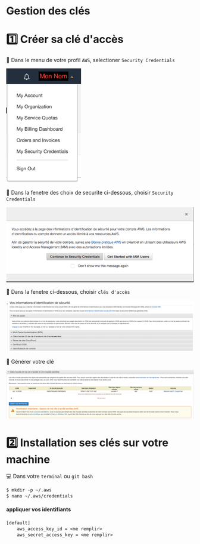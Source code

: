 # Gestion des clés

# :one: Créer sa clé d'accès

:pushpin: Dans le menu de votre profil `AWS`, selectioner `Security Credentials` 

![image](images/menu.png)

:pushpin: Dans la fenetre des choix de securite ci-dessous, choisir `Security Credentials` 

![image](images/SecurityCredentials.png)

:pushpin: Dans la fenetre ci-dessous, choisir `clés d'accès`

![image](images/CleAccess.png)

:pushpin: Générer votre clé


![image](images/CreerCle.png)



# :two: Installation ses clés sur votre machine

:computer: Dans votre `terminal` ou `git bash`

```
$ mkdir -p ~/.aws
$ nano ~/.aws/credentials
```

#### appliquer vos identifiants

```
[default]
    aws_access_key_id = <me remplir>
    aws_secret_access_key = <me remplir>

```
